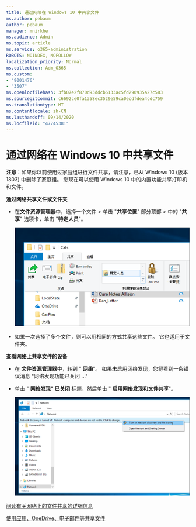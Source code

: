 ```yaml
---
title: 通过网络在 Windows 10 中共享文件
ms.author: pebaum
author: pebaum
manager: mnirkhe
ms.audience: Admin
ms.topic: article
ms.service: o365-administration
ROBOTS: NOINDEX, NOFOLLOW
localization_priority: Normal
ms.collection: Adm_O365
ms.custom:
- "9001476"
- "3507"
ms.openlocfilehash: 3fb07e2f870d93ddcb6133ac5fd290935a27c583
ms.sourcegitcommit: c6692ce0fa1358ec3529e59ca0ecdfdea4cdc759
ms.translationtype: MT
ms.contentlocale: zh-CN
ms.lasthandoff: 09/14/2020
ms.locfileid: "47745381"
---
```

# <a name="file-sharing-over-a-network-in-windows-10"></a>通过网络在 Windows 10 中共享文件

**注意**：如果你以前使用过家庭组进行文件共享，请注意，已从 Windows 10 (版本 1803) 中删除了家庭组。 您现在可以使用 Windows 10 中的内置功能共享打印机和文件。

**通过网络共享文件或文件夹**

- 在**文件资源管理器**中，选择一个文件 > 单击 "**共享位置**" 部分顶部 > 中的 "**共享**" 选项卡，单击 "**特定人员**"。

    ![与特定人员共享文件。](media/share-with-specific-people.png)
          
- 如果一次选择了多个文件，则可以用相同的方式共享这些文件。 它也适用于文件夹。

**查看网络上共享文件的设备**

- 在 **文件资源管理器**中，转到 " **网络**"。 如果未启用网络发现，您将看到一条错误消息 "网络发现功能已关闭 ..."

- 单击 " **网络发现" 已关闭** 标题，然后单击 " **启用网络发现和文件共享**"。

    ![启用网络发现和文件共享。](media/turn-on-network-discovery.png)

[阅读有关网络上的文件共享的详细信息](https://support.microsoft.com/help/4092694/windows-10-file-sharing-over-a-network)

[使用应用、OneDrive、电子邮件等共享文件](https://support.microsoft.com/help/4027674/windows-10-share-files-in-file-explorer)
